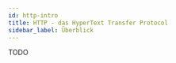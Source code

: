 ```yaml
---
id: http-intro
title: HTTP - das HyperText Transfer Protocol
sidebar_label: Überblick
---
```


TODO